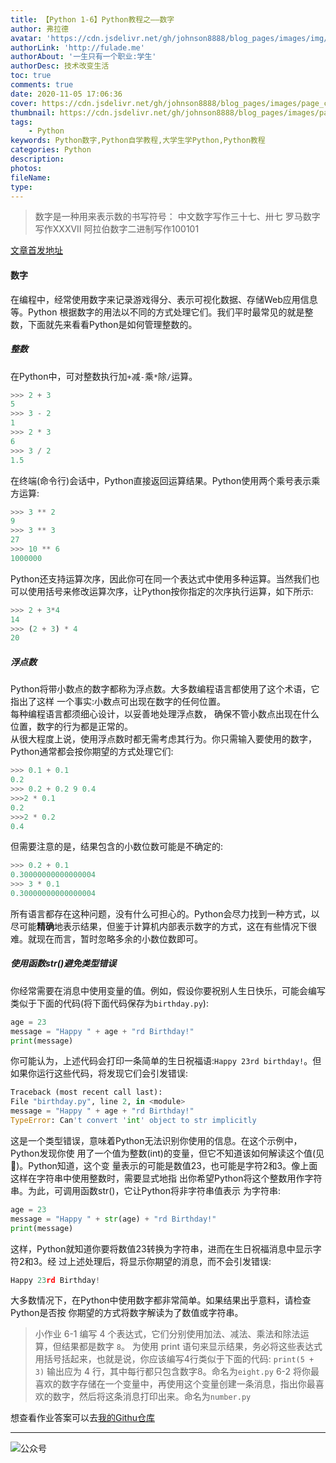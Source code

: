 ```yaml
---
title: 【Python 1-6】Python教程之——数字
author: 弗拉德
avatar: 'https://cdn.jsdelivr.net/gh/johnson8888/blog_pages/images/img/avatar.jpg'
authorLink: 'http://fulade.me'
authorAbout: '一生只有一个职业:学生'
authorDesc: 技术改变生活
toc: true
comments: true
date: 2020-11-05 17:06:36
cover: https://cdn.jsdelivr.net/gh/johnson8888/blog_pages/images/page_conver_number.jpg
thumbnail: https://cdn.jsdelivr.net/gh/johnson8888/blog_pages/images/page_conver_number.jpg
tags:
    - Python
keywords: Python数字,Python自学教程,大学生学Python,Python教程
categories: Python
description:
photos:
fileName:
type:
---
```


> 数字是一种用来表示数的书写符号：
中文数字写作三十七、卅七
罗马数字写作XXXVII
阿拉伯数字二进制写作100101
<!--more-->
[文章首发地址](http://fulade.me/python-number-1-6.html)

#### **数字**
在编程中，经常使用数字来记录游戏得分、表示可视化数据、存储Web应用信息等。Python 根据数字的用法以不同的方式处理它们。我们平时最常见的就是整数，下面就先来看看Python是如何管理整数的。

##### **整数**
在Python中，可对整数执行加`+`减`-`乘`*`除`/`运算。
``` Python
>>> 2 + 3 
5
>>> 3 - 2 
1
>>> 2 * 3 
6
>>> 3 / 2 
1.5
```
在终端(命令行)会话中，Python直接返回运算结果。Python使用两个乘号表示乘方运算:
``` Python
>>> 3 ** 2 
9
>>> 3 ** 3 
27
>>> 10 ** 6 
1000000
```
Python还支持运算次序，因此你可在同一个表达式中使用多种运算。当然我们也可以使用括号来修改运算次序，让Python按你指定的次序执行运算，如下所示:
``` Python
>>> 2 + 3*4
14
>>> (2 + 3) * 4 
20
```
##### **浮点数**
Python将带小数点的数字都称为浮点数。大多数编程语言都使用了这个术语，它指出了这样 一个事实:小数点可出现在数字的任何位置。  
每种编程语言都须细心设计，以妥善地处理浮点数， 确保不管小数点出现在什么位置，数字的行为都是正常的。  
从很大程度上说，使用浮点数时都无需考虑其行为。你只需输入要使用的数字，Python通常都会按你期望的方式处理它们:
``` Python 
>>> 0.1 + 0.1
0.2
>>> 0.2 + 0.2 9 0.4
>>>2 * 0.1
0.2
>>>2 * 0.2
0.4
```
但需要注意的是，结果包含的小数位数可能是不确定的:
```Python
>>> 0.2 + 0.1 
0.30000000000000004 
>>> 3 * 0.1 
0.30000000000000004
```
所有语言都存在这种问题，没有什么可担心的。Python会尽力找到一种方式，以尽可能**精确**地表示结果，但鉴于计算机内部表示数字的方式，这在有些情况下很难。就现在而言，暂时忽略多余的小数位数即可。

##### **使用函数str()避免类型错误**
你经常需要在消息中使用变量的值。例如，假设你要祝别人生日快乐，可能会编写类似于下面的代码(将下面代码保存为`birthday.py`):
``` Python
age = 23
message = "Happy " + age + "rd Birthday!"
print(message)
```
你可能认为，上述代码会打印一条简单的生日祝福语:`Happy 23rd birthday!`。但如果你运行这些代码，将发现它们会引发错误:
``` Python
Traceback (most recent call last):
File "birthday.py", line 2, in <module>
message = "Happy " + age + "rd Birthday!"
TypeError: Can't convert 'int' object to str implicitly
```
这是一个类型错误，意味着Python无法识别你使用的信息。在这个示例中，Python发现你使 用了一个值为整数(int)的变量，但它不知道该如何解读这个值(见)。Python知道，这个变 量表示的可能是数值23，也可能是字符2和3。像上面这样在字符串中使用整数时，需要显式地指 出你希望Python将这个整数用作字符串。为此，可调用函数str()，它让Python将非字符串值表示 为字符串:
``` Python
age = 23
message = "Happy " + str(age) + "rd Birthday!"
print(message)
```
这样，Python就知道你要将数值23转换为字符串，进而在生日祝福消息中显示字符2和3。经 过上述处理后，将显示你期望的消息，而不会引发错误:
``` Python
Happy 23rd Birthday!
```
大多数情况下，在Python中使用数字都非常简单。如果结果出乎意料，请检查Python是否按 你期望的方式将数字解读为了数值或字符串。
>小作业
6-1 编写 4 个表达式，它们分别使用加法、减法、乘法和除法运算，但结果都是数字 `8`。
为使用 print 语句来显示结果，务必将这些表达式用括号括起来，也就是说，你应该编写4行类似于下面的代码:
`print(5 + 3)`
输出应为 4 行，其中每行都只包含数字8。命名为`eight.py`
6-2 将你最喜欢的数字存储在一个变量中，再使用这个变量创建一条消息，指出你最喜欢的数字，然后将这条消息打印出来。命名为`number.py`

想查看作业答案可以去[我的Githu仓库](https://github.com/Johnson8888/learn_python)


***
![公众号](https://cdn.jsdelivr.net/gh/johnson8888/blog_pages/images/page_footer.jpg)
